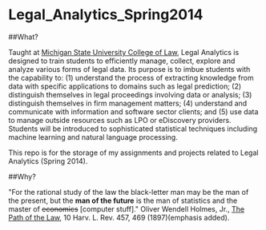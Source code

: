 Legal_Analytics_Spring2014
==========================

##What?

Taught at <a href="http://www.law.msu.edu/">Michigan State University College of Law</a>, Legal Analytics is designed to train students to efficiently manage, collect, explore and analyze various forms of legal data. Its purpose is to imbue students with the capability to: (1) understand the process of extracting knowledge from data with specific applications to domains such as legal prediction; (2) distinguish themselves in legal proceedings involving data or analysis; (3) distinguish themselves in firm management matters; (4) understand and communicate with information and software sector clients; and (5) use data to manage outside resources such as LPO or eDiscovery providers. Students will be introduced to sophisticated statistical techniques including machine learning and natural language processing.

This repo is for the storage of my assignments and projects related to Legal Analytics (Spring 2014).

##Why?

"For the rational study of the law the black-letter man may be the man of the present, but the <strong>man of the future</strong> is the man of statistics and the master of ~~economics~~ [computer stuff]." Oliver Wendell Holmes, Jr., <a href="http://www.constitution.org/lrev/owh/path_law.htm">The Path of the Law</a>, 10 Harv. L. Rev. 457, 469 (1897)(emphasis added).
